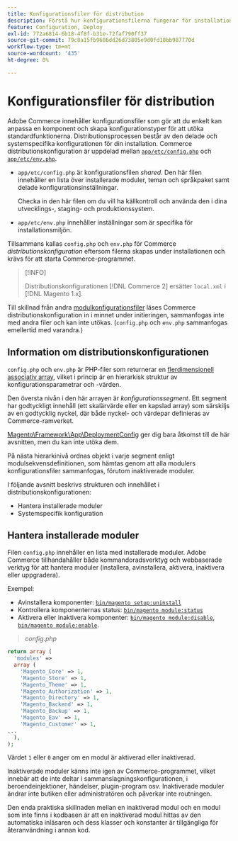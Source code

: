 ```yaml
---
title: Konfigurationsfiler för distribution
description: Förstå hur konfigurationsfilerna fungerar för installation av Commerce-programmet.
feature: Configuration, Deploy
exl-id: 772a6814-6b18-4f8f-b31e-72faf790ff37
source-git-commit: 79c8a15fb9686dd26d73805e9d0fd18bb987770d
workflow-type: tm+mt
source-wordcount: '435'
ht-degree: 0%

---
```


# Konfigurationsfiler för distribution

Adobe Commerce innehåller konfigurationsfiler som gör att du enkelt kan anpassa en komponent och skapa konfigurationstyper för att utöka standardfunktionerna. Distributionsprocessen består av den delade och systemspecifika konfigurationen för din installation. Commerce distributionskonfiguration är uppdelad mellan [`app/etc/config.php`](../reference/config-reference-configphp.md) och [`app/etc/env.php`](../reference/config-reference-envphp.md).

- `app/etc/config.php` är konfigurationsfilen _shared_.
Den här filen innehåller en lista över installerade moduler, teman och språkpaket samt delade konfigurationsinställningar.

  Checka in den här filen om du vill ha källkontroll och använda den i dina utvecklings-, staging- och produktionssystem.

- `app/etc/env.php` innehåller inställningar som är specifika för installationsmiljön.

Tillsammans kallas `config.php` och `env.php` för Commerce _distributionskonfiguration_ eftersom filerna skapas under installationen och krävs för att starta Commerce-programmet.

>[!INFO]
>
>Distributionskonfigurationen [!DNL Commerce 2] ersätter `local.xml` i [!DNL Magento 1.x].

Till skillnad från andra [modulkonfigurationsfiler](../reference/module-files.md) läses Commerce distributionskonfiguration in i minnet under initieringen, sammanfogas inte med andra filer och kan inte utökas. (`config.php` och `env.php` sammanfogas emellertid med varandra.)

## Information om distributionskonfigurationen

`config.php` och `env.php` är PHP-filer som returnerar en [flerdimensionell associativ array](https://www.w3schools.com:443/php/php_arrays.asp), vilket i princip är en hierarkisk struktur av konfigurationsparametrar och -värden.

Den översta nivån i den här arrayen är _konfigurationssegment_. Ett segment har godtyckligt innehåll (ett skalärvärde eller en kapslad array) som särskiljs av en godtycklig nyckel, där både nyckel- och värdepar definieras av Commerce-ramverket.

[Magento\Framework\App\DeploymentConfig](https://github.com/magento/magento2/blob/2.4/lib/internal/Magento/Framework/App/DeploymentConfig.php) ger dig bara åtkomst till de här avsnitten, men du kan inte utöka dem.

På nästa hierarkinivå ordnas objekt i varje segment enligt modulsekvensdefinitionen, som hämtas genom att alla modulers konfigurationsfiler sammanfogas, förutom inaktiverade moduler.

I följande avsnitt beskrivs strukturen och innehållet i distributionskonfigurationen:

- Hantera installerade moduler
- Systemspecifik konfiguration

## Hantera installerade moduler

Filen `config.php` innehåller en lista med installerade moduler. Adobe Commerce tillhandahåller både kommandoradsverktyg och webbaserade verktyg för att hantera moduler (installera, avinstallera, aktivera, inaktivera eller uppgradera).

Exempel:

- Avinstallera komponenter: [`bin/magento setup:uninstall`](../../installation/tutorials/uninstall-modules.md)
- Kontrollera komponenternas status: [`bin/magento module:status`](https://experienceleague.adobe.com/en/docs/commerce-operations/tools/cli-reference/commerce-on-premises#modulestatus)
- Aktivera eller inaktivera komponenter: [`bin/magento module:disable`](../../installation/tutorials/manage-modules.md), [`bin/magento module:enable`](../../installation/tutorials/manage-modules.md).

> _config.php_

```php
return array (
  'modules' =>
  array (
    'Magento_Core' => 1,
    'Magento_Store' => 1,
    'Magento_Theme' => 1,
    'Magento_Authorization' => 1,
    'Magento_Directory' => 1,
    'Magento_Backend' => 1,
    'Magento_Backup' => 1,
    'Magento_Eav' => 1,
    'Magento_Customer' => 1,
...
  ),
);
```

Värdet `1` eller `0` anger om en modul är aktiverad eller inaktiverad.

Inaktiverade moduler känns inte igen av Commerce-programmet, vilket innebär att de inte deltar i sammanslagningskonfigurationen, i beroendeinjektioner, händelser, plugin-program osv. Inaktiverade moduler ändrar inte butiken eller administratören och påverkar inte routningen.

Den enda praktiska skillnaden mellan en inaktiverad modul och en modul som inte finns i kodbasen är att en inaktiverad modul hittas av den automatiska inläsaren och dess klasser och konstanter är tillgängliga för återanvändning i annan kod.
